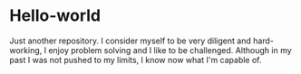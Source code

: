 # Hello-world
Just another repository. 
I consider myself to be very diligent and hard-working, I enjoy problem solving and I like to be challenged. Although in my past I was not pushed to my limits, I know now what I'm capable of. 
